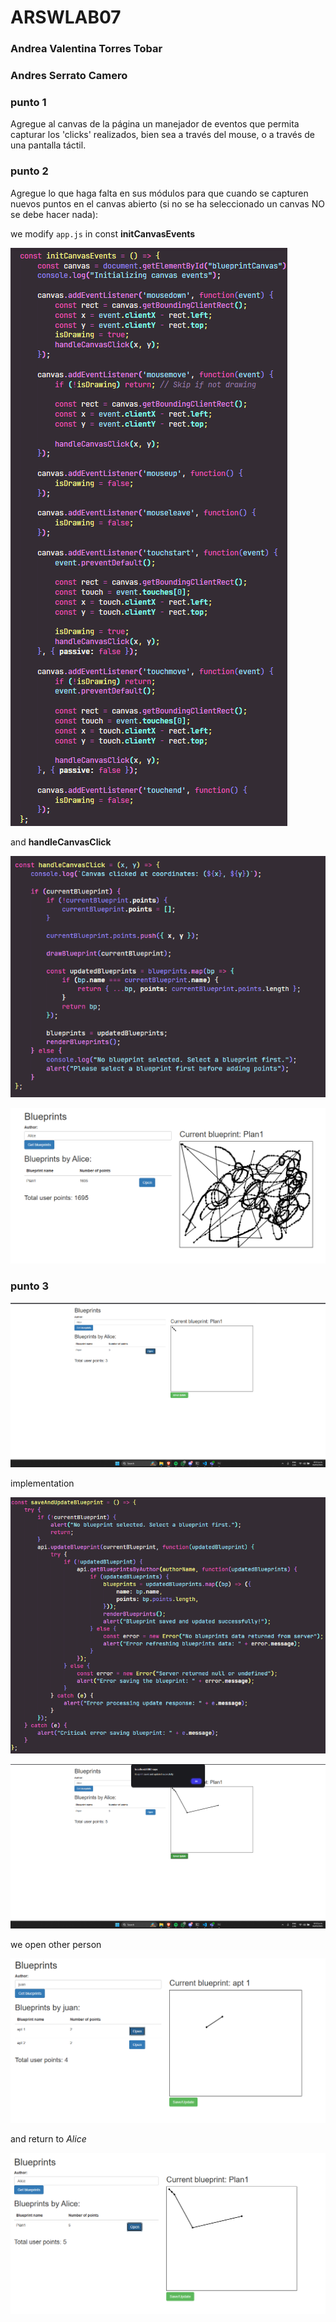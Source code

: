 # ARSWLAB07

### Andrea Valentina Torres Tobar
### Andres Serrato Camero


### punto 1 

Agregue al canvas de la página un manejador de eventos que permita capturar los 'clicks' realizados, bien sea a través del mouse, o a través de una pantalla táctil. 


### punto 2

Agregue lo que haga falta en sus módulos para que cuando se capturen nuevos puntos en el canvas abierto (si no se ha seleccionado un canvas NO se debe hacer nada):


we modify `app.js` in const **initCanvasEvents**

![alt text](img/image-1.png)

and **handleCanvasClick** 

![alt text](img/image-2.png)

![alt text](img/image.png)



### punto 3

![alt text](img/image-3.png)

implementation  

![alt text](img/image-4.png)

![alt text](img/image-5.png)

we open other person 

![alt text](img/image-6.png)

and return to *Alice*

![alt text](img/image-7.png)

